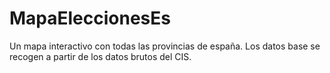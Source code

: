 # MapaEleccionesEs
Un mapa interactivo con todas las provincias de españa. Los datos base se recogen a partir de los datos brutos del CIS.
